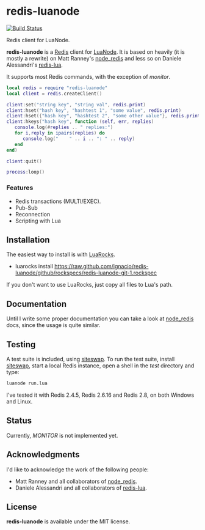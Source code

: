 # redis-luanode #

[![Build Status](https://travis-ci.org/ignacio/redis-luanode.png?branch=master)](https://travis-ci.org/ignacio/redis-luanode)

Redis client for LuaNode.

**redis-luanode** is a [Redis][1] client for [LuaNode][2]. It is based on heavily (it is mostly a rewrite) on
Matt Ranney's [node_redis][3] and less so on Daniele Alessandri's [redis-lua][4].

It supports most Redis commands, with the exception of *monitor*.

```lua
local redis = require "redis-luanode"
local client = redis.createClient()

client:set("string key", "string val", redis.print)
client:hset("hash key", "hashtest 1", "some value", redis.print)
client:hset({"hash key", "hashtest 2", "some other value"}, redis.print)
client:hkeys("hash key", function (self, err, replies)
   console.log(#replies .. " replies:")
   for i,reply in ipairs(replies) do
      console.log("    " .. i .. ": " .. reply)
   end
end)

client:quit()

process:loop()
```

### Features #
  - Redis transactions (MULTI/EXEC).
  - Pub-Sub
  - Reconnection
  - Scripting with Lua

## Installation #
The easiest way to install is with [LuaRocks][5].

  - luarocks install https://raw.github.com/ignacio/redis-luanode/github/rockspecs/redis-luanode-git-1.rockspec

If you don't want to use LuaRocks, just copy all files to Lua's path.
  
## Documentation #
Until I write some proper documentation you can take a look at [node_redis][3] docs, since the usage is quite similar.

## Testing #
A test suite is included, using [siteswap][6]. To run the test suite, install [siteswap][6], start a local Redis 
instance, open a shell in the *test* directory and type:

```bash
luanode run.lua
```

I've tested it with Redis 2.4.5, Redis 2.6.16 and Redis 2.8, on both Windows and Linux.

## Status #
Currently, *MONITOR* is not implemented yet.

## Acknowledgments #
I'd like to acknowledge the work of the following people:

 - Matt Ranney and all collaborators of [node_redis][3].
 - Daniele Alessandri and all collaborators of [redis-lua][4].

 
## License #
**redis-luanode** is available under the MIT license.


[1]: http://redis.io/
[2]: https://github.com/ignacio/LuaNode
[3]: https://github.com/mranney/node_redis
[4]: https://github.com/nrk/redis-lua
[5]: http://luarocks.org/
[6]: https://github.com/ignacio/siteswap
